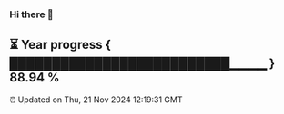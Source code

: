 ### Hi there 👋
⏳ Year progress { ██████████████████████████▁▁▁▁ } 88.94 %
---
⏰ Updated on Thu, 21 Nov 2024 12:19:31 GMT

